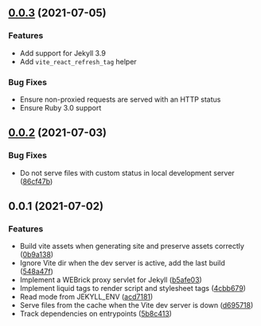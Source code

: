 ## [0.0.3](https://github.com/ElMassimo/jekyll-vite/compare/v0.0.2...v0.0.3) (2021-07-05)

### Features

- Add support for Jekyll 3.9
- Add `vite_react_refresh_tag` helper

### Bug Fixes

- Ensure non-proxied requests are served with an HTTP status
- Ensure Ruby 3.0 support


## [0.0.2](https://github.com/ElMassimo/jekyll-vite/compare/v0.0.1...v0.0.2) (2021-07-03)


### Bug Fixes

* Do not serve files with custom status in local development server ([86cf47b](https://github.com/ElMassimo/jekyll-vite/commit/86cf47b485520879c7b7e7a79c7245dc0ba92b16))



## 0.0.1 (2021-07-02)

### Features

* Build vite assets when generating site and preserve assets correctly ([0b9a138](https://github.com/ElMassimo/jekyll-vite/commit/0b9a138393a00c96119e42d5a59ac71539d00912))
* Ignore Vite dir when the dev server is active, add the last build ([548a47f](https://github.com/ElMassimo/jekyll-vite/commit/548a47f8bbb6f22820083d22d4628d445149ba46))
* Implement a WEBrick proxy servlet for Jekyll ([b5afe03](https://github.com/ElMassimo/jekyll-vite/commit/b5afe03b763235c23d9eaf940086d6ddb19399dc))
* Implement liquid tags to render script and stylesheet tags ([4cbb679](https://github.com/ElMassimo/jekyll-vite/commit/4cbb679af2625f31954c56b7cda032c896d7e127))
* Read mode from JEKYLL_ENV ([acd7181](https://github.com/ElMassimo/jekyll-vite/commit/acd7181c507cd1971f056462f240dec0071acf3b))
* Serve files from the cache when the Vite dev server is down ([d695718](https://github.com/ElMassimo/jekyll-vite/commit/d695718b1805211aa8b63c81d140b7212d2347f5))
* Track dependencies on entrypoints ([5b8c413](https://github.com/ElMassimo/jekyll-vite/commit/5b8c41336085e24568750bcbc77192f498488f46))



